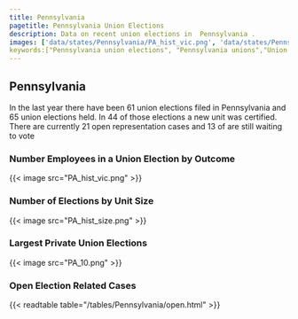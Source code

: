 ```yaml
---
title: Pennsylvania
pagetitle: Pennsylvania Union Elections
description: Data on recent union elections in  Pennsylvania .
images: ['data/states/Pennsylvania/PA_hist_vic.png', 'data/states/Pennsylvania/PA_hist_size.png', 'data/states/Pennsylvania/PA_10.png']
keywords:["Pennsylvania union elections", "Pennsylvania unions","Union elections"]
---
```

##  Pennsylvania

In the last year there have been 61 union elections filed in Pennsylvania and 65 union elections held. In 44 of those elections a new unit was certified. There are currently 21 open representation cases and 13 of are still waiting to vote

### Number Employees in a Union Election by Outcome
{{< image src="PA_hist_vic.png" >}}

### Number of Elections by Unit Size
{{< image src="PA_hist_size.png" >}}

### Largest Private Union Elections
{{< image src="PA_10.png" >}}

### Open Election Related Cases
{{< readtable table="/tables/Pennsylvania/open.html" >}}

